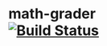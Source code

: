 math-grader <br>
[![Build Status](https://travis-ci.com/mammothb/math-grader.svg?branch=master)](https://travis-ci.com/mammothb/math-grader)
========
